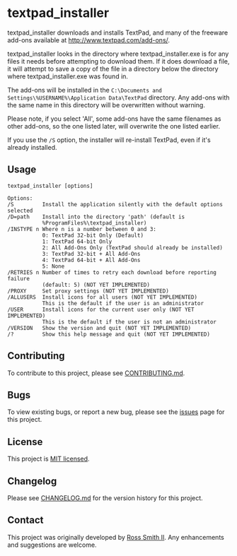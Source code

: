 # textpad_installer

textpad_installer downloads and installs TextPad, and many of the
freeware add-ons available at http://www.textpad.com/add-ons/.

textpad_installer looks in the directory where textpad_installer.exe is for
any files it needs before attempting to download them. If it does download a
file, it will attempt to save a copy of the file in a directory below the
directory where textpad_installer.exe was found in.

The add-ons will be installed in the
`C:\Documents and Settings\%USERNAME%\Application Data\TextPad` directory.
Any add-ons with the same name in this directory will be overwritten without
warning.

Please note, if you select 'All', some add-ons have the same filenames as
other add-ons, so the one listed later, will overwrite the one listed earlier.

If you use the `/S` option, the installer will re-install TextPad, even if it's
already installed.

## Usage

````
textpad_installer [options]

Options:
/S         Install the application silently with the default options selected
/D=path    Install into the directory 'path' (default is
           %ProgramFiles%\textpad_installer)
/INSTYPE n Where n is a number between 0 and 3:
           0: TextPad 32-bit Only (Default)
           1: TextPad 64-bit Only
           2: All Add-Ons Only (TextPad should already be installed)
           3: TextPad 32-bit + All Add-Ons
           4: TextPad 64-bit + All Add-Ons
           5: None
/RETRIES n Number of times to retry each download before reporting failure
           (default: 5) (NOT YET IMPLEMENTED)
/PROXY     Set proxy settings (NOT YET IMPLEMENTED)
/ALLUSERS  Install icons for all users (NOT YET IMPLEMENTED)
           This is the default if the user is an administrator
/USER      Install icons for the current user only (NOT YET IMPLEMENTED)
           This is the default if the user is not an administrator
/VERSION   Show the version and quit (NOT YET IMPLEMENTED)
/?         Show this help message and quit (NOT YET IMPLEMENTED)

````

## Contributing

To contribute to this project, please see [CONTRIBUTING.md](CONTRIBUTING.md).

## Bugs

To view existing bugs, or report a new bug, please see the [issues](/issues) page for this project.

## License

This project is [MIT licensed](LICENSE).

## Changelog

Please see [CHANGELOG.md](CHANGELOG.md) for the version history for this project.

## Contact

This project was originally developed by [Ross Smith II](mailto:ross@smithii.com).
Any enhancements and suggestions are welcome.
